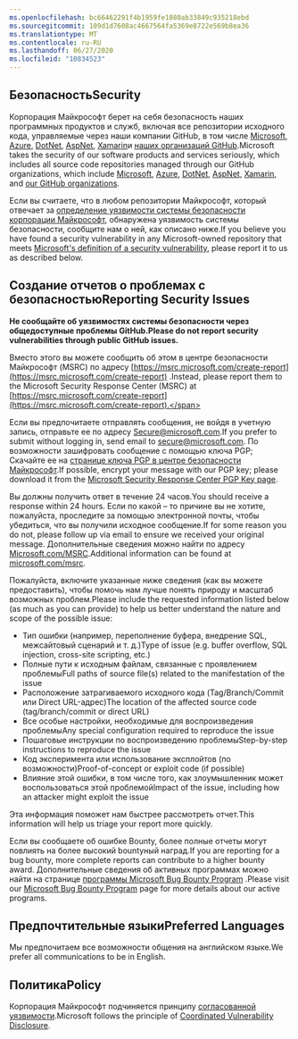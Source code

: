 ```yaml
---
ms.openlocfilehash: bc66462291f4b1959fe1080ab33849c935218ebd
ms.sourcegitcommit: 109d1d7608ac4667564fa5369e8722e569b8ea36
ms.translationtype: MT
ms.contentlocale: ru-RU
ms.lasthandoff: 06/27/2020
ms.locfileid: "10834523"
---
```

<!-- BEGIN MICROSOFT SECURITY.MD V0.0.5 BLOCK -->

## <span data-ttu-id="f9183-101">Безопасность</span><span class="sxs-lookup"><span data-stu-id="f9183-101">Security</span></span>

<span data-ttu-id="f9183-102">Корпорация Майкрософт берет на себя безопасность наших программных продуктов и служб, включая все репозитории исходного кода, управляемые через наши компании GitHub, в том числе [Microsoft](https://github.com/Microsoft), [Azure](https://github.com/Azure), [DotNet](https://github.com/dotnet), [AspNet](https://github.com/aspnet), [Xamarin](https://github.com/xamarin)и [наших организаций GitHub](https://opensource.microsoft.com/).</span><span class="sxs-lookup"><span data-stu-id="f9183-102">Microsoft takes the security of our software products and services seriously, which includes all source code repositories managed through our GitHub organizations, which include [Microsoft](https://github.com/Microsoft), [Azure](https://github.com/Azure), [DotNet](https://github.com/dotnet), [AspNet](https://github.com/aspnet), [Xamarin](https://github.com/xamarin), and [our GitHub organizations](https://opensource.microsoft.com/).</span></span>

<span data-ttu-id="f9183-103">Если вы считаете, что в любом репозитории Майкрософт, который отвечает за [определение уязвимости системы безопасности корпорации Майкрософт](https://docs.microsoft.com/en-us/previous-versions/tn-archive/cc751383(v=technet.10)), обнаружена уязвимость системы безопасности, сообщите нам о ней, как описано ниже.</span><span class="sxs-lookup"><span data-stu-id="f9183-103">If you believe you have found a security vulnerability in any Microsoft-owned repository that meets [Microsoft's definition of a security vulnerability](https://docs.microsoft.com/en-us/previous-versions/tn-archive/cc751383(v=technet.10)), please report it to us as described below.</span></span>

## <span data-ttu-id="f9183-104">Создание отчетов о проблемах с безопасностью</span><span class="sxs-lookup"><span data-stu-id="f9183-104">Reporting Security Issues</span></span>

**<span data-ttu-id="f9183-105">Не сообщайте об уязвимостях системы безопасности через общедоступные проблемы GitHub.</span><span class="sxs-lookup"><span data-stu-id="f9183-105">Please do not report security vulnerabilities through public GitHub issues.</span></span>**

<span data-ttu-id="f9183-106">Вместо этого вы можете сообщить об этом в центре безопасности Майкрософт (MSRC) по адресу [https://msrc.microsoft.com/create-report](https://msrc.microsoft.com/create-report) .</span><span class="sxs-lookup"><span data-stu-id="f9183-106">Instead, please report them to the Microsoft Security Response Center (MSRC) at [https://msrc.microsoft.com/create-report](https://msrc.microsoft.com/create-report).</span></span>

<span data-ttu-id="f9183-107">Если вы предпочитаете отправлять сообщения, не войдя в учетную запись, отправьте ее по адресу [Secure@microsoft.com](mailto:secure@microsoft.com).</span><span class="sxs-lookup"><span data-stu-id="f9183-107">If you prefer to submit without logging in, send email to [secure@microsoft.com](mailto:secure@microsoft.com).</span></span>  <span data-ttu-id="f9183-108">По возможности зашифровать сообщение с помощью ключа PGP; Скачайте ее на [странице ключа PGP в центре безопасности Майкрософт](https://www.microsoft.com/en-us/msrc/pgp-key-msrc).</span><span class="sxs-lookup"><span data-stu-id="f9183-108">If possible, encrypt your message with our PGP key; please download it from the [Microsoft Security Response Center PGP Key page](https://www.microsoft.com/en-us/msrc/pgp-key-msrc).</span></span>

<span data-ttu-id="f9183-109">Вы должны получить ответ в течение 24 часов.</span><span class="sxs-lookup"><span data-stu-id="f9183-109">You should receive a response within 24 hours.</span></span> <span data-ttu-id="f9183-110">Если по какой – то причине вы не хотите, пожалуйста, проследите за помощью электронной почты, чтобы убедиться, что вы получили исходное сообщение.</span><span class="sxs-lookup"><span data-stu-id="f9183-110">If for some reason you do not, please follow up via email to ensure we received your original message.</span></span> <span data-ttu-id="f9183-111">Дополнительные сведения можно найти по адресу [Microsoft.com/MSRC](https://www.microsoft.com/msrc).</span><span class="sxs-lookup"><span data-stu-id="f9183-111">Additional information can be found at [microsoft.com/msrc](https://www.microsoft.com/msrc).</span></span> 

<span data-ttu-id="f9183-112">Пожалуйста, включите указанные ниже сведения (как вы можете предоставить), чтобы помочь нам лучше понять природу и масштаб возможных проблем.</span><span class="sxs-lookup"><span data-stu-id="f9183-112">Please include the requested information listed below (as much as you can provide) to help us better understand the nature and scope of the possible issue:</span></span>

  * <span data-ttu-id="f9183-113">Тип ошибки (например, переполнение буфера, внедрение SQL, межсайтовый сценарий и т. д.)</span><span class="sxs-lookup"><span data-stu-id="f9183-113">Type of issue (e.g. buffer overflow, SQL injection, cross-site scripting, etc.)</span></span>
  * <span data-ttu-id="f9183-114">Полные пути к исходным файлам, связанные с проявлением проблемы</span><span class="sxs-lookup"><span data-stu-id="f9183-114">Full paths of source file(s) related to the manifestation of the issue</span></span>
  * <span data-ttu-id="f9183-115">Расположение затрагиваемого исходного кода (Tag/Branch/Commit или Direct URL-адрес)</span><span class="sxs-lookup"><span data-stu-id="f9183-115">The location of the affected source code (tag/branch/commit or direct URL)</span></span>
  * <span data-ttu-id="f9183-116">Все особые настройки, необходимые для воспроизведения проблемы</span><span class="sxs-lookup"><span data-stu-id="f9183-116">Any special configuration required to reproduce the issue</span></span>
  * <span data-ttu-id="f9183-117">Пошаговые инструкции по воспроизведению проблемы</span><span class="sxs-lookup"><span data-stu-id="f9183-117">Step-by-step instructions to reproduce the issue</span></span>
  * <span data-ttu-id="f9183-118">Код эксперимента или использование эксплойтов (по возможности)</span><span class="sxs-lookup"><span data-stu-id="f9183-118">Proof-of-concept or exploit code (if possible)</span></span>
  * <span data-ttu-id="f9183-119">Влияние этой ошибки, в том числе того, как злоумышленник может воспользоваться этой проблемой</span><span class="sxs-lookup"><span data-stu-id="f9183-119">Impact of the issue, including how an attacker might exploit the issue</span></span>

<span data-ttu-id="f9183-120">Эта информация поможет нам быстрее рассмотреть отчет.</span><span class="sxs-lookup"><span data-stu-id="f9183-120">This information will help us triage your report more quickly.</span></span>

<span data-ttu-id="f9183-121">Если вы сообщаете об ошибке Bounty, более полные отчеты могут повлиять на более высокий bountyный наград.</span><span class="sxs-lookup"><span data-stu-id="f9183-121">If you are reporting for a bug bounty, more complete reports can contribute to a higher bounty award.</span></span> <span data-ttu-id="f9183-122">Дополнительные сведения об активных программах можно найти на странице [программы Microsoft Bug Bounty Program](https://microsoft.com/msrc/bounty) .</span><span class="sxs-lookup"><span data-stu-id="f9183-122">Please visit our [Microsoft Bug Bounty Program](https://microsoft.com/msrc/bounty) page for more details about our active programs.</span></span>

## <span data-ttu-id="f9183-123">Предпочтительные языки</span><span class="sxs-lookup"><span data-stu-id="f9183-123">Preferred Languages</span></span>

<span data-ttu-id="f9183-124">Мы предпочитаем все возможности общения на английском языке.</span><span class="sxs-lookup"><span data-stu-id="f9183-124">We prefer all communications to be in English.</span></span>

## <span data-ttu-id="f9183-125">Политика</span><span class="sxs-lookup"><span data-stu-id="f9183-125">Policy</span></span>

<span data-ttu-id="f9183-126">Корпорация Майкрософт подчиняется принципу [согласованной уязвимости](https://www.microsoft.com/en-us/msrc/cvd).</span><span class="sxs-lookup"><span data-stu-id="f9183-126">Microsoft follows the principle of [Coordinated Vulnerability Disclosure](https://www.microsoft.com/en-us/msrc/cvd).</span></span>

<!-- END MICROSOFT SECURITY.MD BLOCK -->